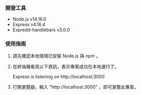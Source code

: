 ### 開發工具

- Node.js v14.16.0
- Express v4.16.4
- Expredd-handlebars v3.0.0

### 使用指南

1. 請先確認本地環境已安裝 Node.js 與 npm 。


2. 在終端機看見以下資訊，表示專案成功在本地運行了。

   Express is listening on http://localhost:3000
   
3. 打開瀏覽器，輸入 "http://localhost:3000" ，即可瀏覽此專案。
